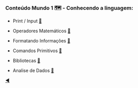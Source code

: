 ### Conteúdo Mundo 1 :world_map: - Conhecendo a linguagem:

* Print / Input [:link:](https://github.com/duartecgustavo/Python-Progress/blob/master/conteudo/mundo%201/1-print-input.md)

* Operadores Matemáticos [:link:](https://github.com/duartecgustavo/Python-Progress/blob/master/conteudo/mundo%201/1.1-operadores.md)

* Formatando Informações [:link:](https://github.com/duartecgustavo/Python-Progress/blob/master/conteudo/mundo%201/1.2-format-infos.md)

* Comandos Primitivos [:link:](https://github.com/duartecgustavo/Python-Progress/blob/master/conteudo/mundo%201/1.3-comandos-primitivos.md)

* Bibliotecas [:link:](https://github.com/duartecgustavo/Python-Progress/blob/master/conteudo/mundo%201/1.4-bibliotecas.md)

* Analise de Dados [:link:](https://github.com/duartecgustavo/Python-Progress/blob/master/conteudo/mundo%201/1.5-analise-de-dados.md)

[:arrow_backward:](https://github.com/duartecgustavo/Python-Progress)
